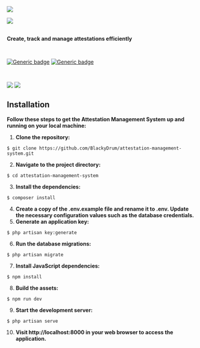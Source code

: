 <img align="left" src="https://github.com/BlackyDrum/attestation-management-system/assets/111639941/805b8fc1-eef5-439d-8dd7-094f6133d108" />

<br />

<img src="https://github.com/BlackyDrum/attestation-management-system/assets/111639941/3654a4f9-438a-441d-92c5-d3d3936d40e6"></a><br /><br />

**Create, track and manage attestations efficiently**

<br />

[![Generic badge](https://img.shields.io/badge/License-MIT-<COLOR>.svg)](https://shields.io/) [![Generic badge](https://img.shields.io/badge/Status-In_Development-<COLOR>.svg)](https://shields.io/)
 
<br />

<img src="https://img.shields.io/badge/Laravel-FF2D20?style=for-the-badge&logo=laravel&logoColor=white"> <img src="https://img.shields.io/badge/Vue.js-35495E?style=for-the-badge&logo=vuedotjs&logoColor=4FC08D">

## Installation
**Follow these steps to get the Attestation Management System up and running on your local machine:**
1. **Clone the repository:**
```
$ git clone https://github.com/BlackyDrum/attestation-management-system.git
```
2. **Navigate to the project directory:**
```
$ cd attestation-management-system
```
3. **Install the dependencies:**
```
$ composer install
```
4. **Create a copy of the .env.example file and rename it to .env. Update the necessary configuration values such as the database credentials.**
5. **Generate an application key:**
```
$ php artisan key:generate
```
6. **Run the database migrations:**
```
$ php artisan migrate
```
7. **Install JavaScript dependencies:**
```
$ npm install
```
8. **Build the assets:**
```
$ npm run dev
```
9. **Start the development server:**
```
$ php artisan serve
```
10. **Visit http://localhost:8000 in your web browser to access the application.**
